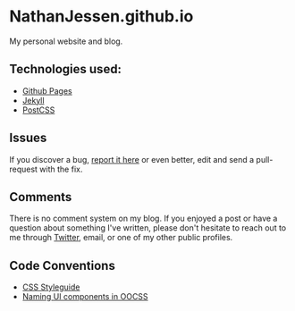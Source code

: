 # NathanJessen.github.io

My personal website and blog.


## Technologies used:

- [Github Pages](http://pages.github.com/)
- [Jekyll](http://jekyllrb.com/)
- [PostCSS](http://postcss.org/)


## Issues

If you discover a bug, [report it here](https://github.com/nathanjessen/nathanjessen.github.com/issues) or even better, edit and send a pull-request with the fix.


## Comments

There is no comment system on my blog. If you enjoyed a post or have a question about something I've written, please don't hesitate to reach out to me through [Twitter](https://twitter.com/nathanjessen), email, or one of my other public profiles.

## Code Conventions

* [CSS Styleguide](https://github.com/nathanjessen/css)
* [Naming UI components in OOCSS](http://csswizardry.com/2014/03/naming-ui-components-in-oocss/)
